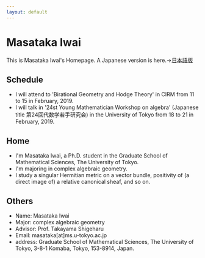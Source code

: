 ```yaml
---
layout: default
---
```




# **Masataka Iwai**
This is Masataka Iwai's Homepage.
A Japanese version is here.→[日本語版](https://masataka123.github.io/blog3/)

## **Schedule**
- I will attend to 'Birational Geometry and Hodge Theory' in CIRM from 11 to 15 in February, 2019.
- I will talk in '24st Young Mathematician Workshop on algebra' (Japanese title 第24回代数学若手研究会) in the University of Tokyo from 18 to 21 in February, 2019. 

## **Home**
- I'm Masataka Iwai, a Ph.D. student in the Graduate School of Mathematical Sciences, The University of Tokyo.
- I'm majoring in complex algebraic geometry.
- I study a singular Hermitian metric on a vector bundle, positivity of (a direct image of)  a relative canonical sheaf, and so on.


## **Others**
- Name: Masataka Iwai
- Major: complex algebraic geometry
- Advisor: Prof. Takayama Shigeharu
- Email: masataka[at]ms.u-tokyo.ac.jp
- address: Graduate School of Mathematical Sciences, The University of Tokyo, 3-8-1 Komaba,
Tokyo, 153-8914, Japan.


